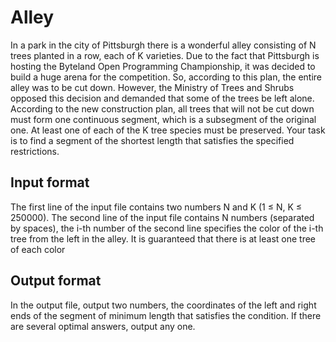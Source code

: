 # Alley
In a park in the city of Pittsburgh there is a wonderful alley consisting of N trees planted in 
a row, each of K varieties. Due to the fact that Pittsburgh is hosting the Byteland Open 
Programming Championship, it was decided to build a huge arena for the competition. So, 
according to this plan, the entire alley was to be cut down. However, the Ministry of Trees and 
Shrubs opposed this decision and demanded that some of the trees be left alone. According to 
the new construction plan, all trees that will not be cut down must form one continuous 
segment, which is a subsegment of the original one. At least one of each of the K tree species 
must be preserved. Your task is to find a segment of the shortest length that satisfies the 
specified restrictions.

## Input format
The first line of the input file contains two numbers N and K (1 ≤ N, K ≤ 250000). The second 
line of the input file contains N numbers (separated by spaces), the i-th number of the second 
line specifies the color of the i-th tree from the left in the alley. It is guaranteed that 
there is at least one tree of each color

## Output format
In the output file, output two numbers, the coordinates of the left and right ends of the 
segment of minimum length that satisfies the condition. If there are several optimal answers, 
output any one.